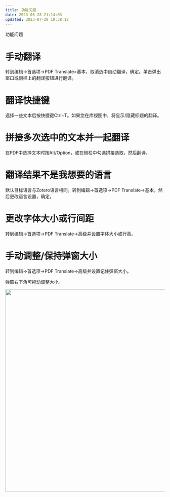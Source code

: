 ```yaml
---
title: 功能问题
date: 2023-06-28 21:14:03
updated: 2023-07-28 10:38:12
---
```

功能问题

# 手动翻译

转到编辑->首选项->PDF Translate>基本，取消选中自动翻译，确定。单击弹出窗口或侧栏上的翻译按钮进行翻译。

# 翻译快捷键

选择一些文本后按快捷键Ctrl+T。如果您在库视图中，将显示/隐藏标题的翻译。

# 拼接多次选中的文本并一起翻译

在PDF中选择文本时按Alt/Option，或在侧栏中勾选拼接选取，然后翻译。

# 翻译结果不是我想要的语言

默认目标语言与Zotero语言相同。转到编辑->首选项->PDF Translate->基本，然后更改语言设置，确定。

# 更改字体大小或行间距

转到编辑->首选项->PDF Translate->高级并设置字体大小或行高。

# 手动调整/保持弹窗大小

转到编辑->首选项->PDF Translate->高级并设置记住弹窗大小。

弹窗右下角可拖动调整大小。

<img src="https://cdn.nlark.com/yuque/0/2022/png/32594373/1665825252687-b125e65d-9032-4cd9-bcbb-b21af13d23f9.png" width="640" id="u1f79f84a" class="ne-image">